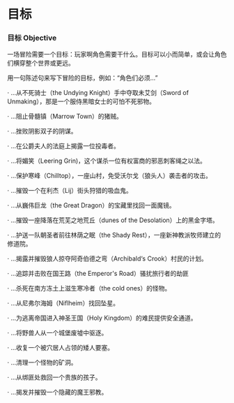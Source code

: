 # 目标

### 目标 Objective

一场冒险需要一个目标：玩家啊角色需要干什么。目标可以小而简单，或会让角色们横穿整个世界或更远。

用一句陈述句来写下冒险的目标，例如：“角色们必须...”

· ...从不死骑士（the Undying Knight）手中夺取未艾剑（Sword of
Unmaking），那是一个服侍黑暗女士的可怕不死邪物。

· ...阻止骨髓镇（Marrow Town）的猪贼。

· ...挫败阴影双子的阴谋。

· ...在公爵夫人的法庭上揭露一位投毒者。

· ...将媚笑（Leering Grin)，这个谋杀一位有权富商的邪恶刺客绳之以法。

· ...保护寒峰（Chilltop），一座山村，免受沃尔戈（狼头人）袭击者的攻击。

· ...摧毁一个在利杰（Lij）街头狩猎的吸血鬼。

· ...从巍伟巨龙（the Great Dragon）的宝藏里找回一面魔镜。

· ...摧毁一座降落在荒芜之地荒丘（dunes of the Desolation）上的黑金字塔。

· ...护送一队朝圣者前往林荫之眠（the Shady
Rest），一座新神教派牧师建立的修道院。

· ...揭露并摧毁狼人掠夺阿奇伯德之弯（Archibald‘s Crook）村民的计划。

· ...追踪并击败在国王路（the Emperor's Road）骚扰旅行者的劫匪

· ...杀死在南方冻土上滋生寒冷者（the cold ones）的怪物。

· ...从尼弗尔海姆（Niflheim）找回坠星。

· ...为逃离帝国进入神圣王国（Holy Kingdom）的难民提供安全通道。

· ...将野兽人从一个城堡废墟中驱逐。

· ...收复一个被穴居人占领的矮人要塞。

· ...清理一个怪物的矿洞。

· ...从绑匪处救回一个贵族的孩子。

· ...揭发并摧毁一个隐藏的魔王邪教。

